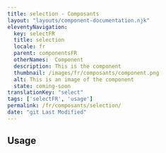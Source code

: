 ```yaml
---
title: selection - Composants
layout: "layouts/component-documentation.njk"
eleventyNavigation:
  key: selectFR
  title: selection
  locale: fr
  parent: componentsFR
  otherNames:  Component
  description: This is the component
  thumbnail: /images/fr/composants/component.png
  alt: This is an image of the component
  state: coming-soon
translationKey: "select"
tags: ['selectFR', 'usage']
permalink: /fr/composants/selection/
date: "git Last Modified"
---
```


## Usage
